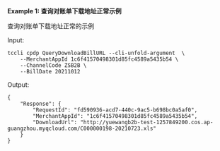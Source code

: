 **Example 1: 查询对账单下载地址正常示例**

查询对账单下载地址正常的示例

Input: 

```
tccli cpdp QueryDownloadBillURL --cli-unfold-argument  \
    --MerchantAppId 1c6f41570498301d85fc4589a5435b54 \
    --ChannelCode ZSB2B \
    --BillDate 20211012
```

Output: 
```
{
    "Response": {
        "RequestId": "fd590936-acd7-440c-9ac5-b698bc0a5af0",
        "MerchantAppId": "1c6f41570498301d85fc4589a5435b54",
        "DownloadUrl": "http://yuewangb2b-test-1257849200.cos.ap-guangzhou.myqcloud.com/C000000198-20210723.xls"
    }
}
```


